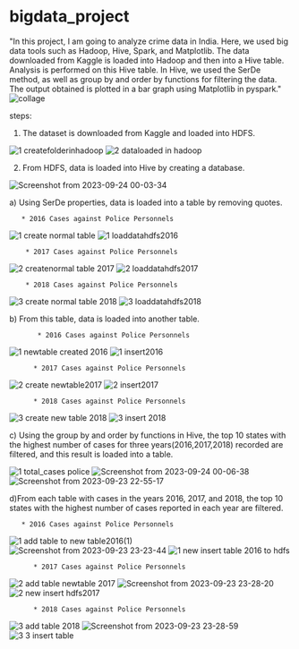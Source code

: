 # bigdata_project

"In this project, I am going to analyze crime data in India. Here, we used big data tools such as Hadoop, Hive, Spark, and Matplotlib. The data downloaded from Kaggle is loaded into Hadoop and then into a Hive table. Analysis is performed on this Hive table. In Hive, we used the SerDe method, as well as group by and order by functions for filtering the data. The output obtained is plotted in a bar graph using Matplotlib in pyspark."
![collage](https://github.com/kavyakjayaraj/bigdata_project/assets/127305603/ace96c18-10d4-4a41-8432-06a2837695dc)

steps:

1. The dataset is downloaded from Kaggle and loaded into HDFS.
   
![1 createfolderinhadoop](https://github.com/kavyakjayaraj/bigdata_project/assets/127305603/ae86e4a0-a24a-4c32-80e2-5b6f447ad7ed)
![2 dataloaded in hadoop](https://github.com/kavyakjayaraj/bigdata_project/assets/127305603/41c8a5cb-a885-45b1-8558-38739a743846)

2. From HDFS, data is loaded into Hive by creating a database.

![Screenshot from 2023-09-24 00-03-34](https://github.com/kavyakjayaraj/bigdata_project/assets/127305603/9932391a-f27c-4409-8fa3-f011b2a2ba8a)

   
   a) Using SerDe properties, data is loaded into a table by removing quotes.
   
       * 2016 Cases against Police Personnels
    
 ![1 create normal table](https://github.com/kavyakjayaraj/bigdata_project/assets/127305603/36c6820e-9158-4609-8cb3-03eb08a606d3)
 ![1 loaddatahdfs2016](https://github.com/kavyakjayaraj/bigdata_project/assets/127305603/a62218c7-4a2a-4e4a-8e3c-faa37ca15d1b)

        * 2017 Cases against Police Personnels
    
 ![2 createnormal table 2017](https://github.com/kavyakjayaraj/bigdata_project/assets/127305603/9c7898f9-cf86-4033-b189-50833971b2da)
 ![2 loaddatahdfs2017](https://github.com/kavyakjayaraj/bigdata_project/assets/127305603/b11c4f07-e888-479b-a940-71a50c797de7)

        * 2018 Cases against Police Personnels

 ![3 create normal table 2018](https://github.com/kavyakjayaraj/bigdata_project/assets/127305603/5f865551-c72d-4e61-b093-4d1edebd3ea0)
 ![3 loaddatahdfs2018](https://github.com/kavyakjayaraj/bigdata_project/assets/127305603/ac802f71-b88b-4698-bb63-31fd2a93b74a)
 
   b) From this table, data is loaded into another table.
    
           * 2016 Cases against Police Personnels
           
![1 newtable created 2016](https://github.com/kavyakjayaraj/bigdata_project/assets/127305603/a2717f1f-3299-45d3-aaf9-bd70d3b7ada3)
![1 insert2016](https://github.com/kavyakjayaraj/bigdata_project/assets/127305603/40e12319-06c9-48a4-82cd-35b72491476d)

          * 2017 Cases against Police Personnels
          
![2 create newtable2017](https://github.com/kavyakjayaraj/bigdata_project/assets/127305603/f36ee291-b32b-466d-b8e9-68fc3c885f33)
![2 insert2017](https://github.com/kavyakjayaraj/bigdata_project/assets/127305603/c7cb4e27-7375-4488-a458-43a83facec87)

          * 2018 Cases against Police Personnels
          
![3 create new table 2018](https://github.com/kavyakjayaraj/bigdata_project/assets/127305603/53cdbf80-4866-47d6-b4e2-847b2b6a80fa)
![3 insert 2018 ](https://github.com/kavyakjayaraj/bigdata_project/assets/127305603/93031c92-c821-430c-b350-8acd36e223e2)

   c) Using the group by and order by functions in Hive, the top 10 states with the highest number of cases for three years(2016,2017,2018) recorded are filtered, and this result is loaded into a table.
   

![1 total_cases police](https://github.com/kavyakjayaraj/bigdata_project/assets/127305603/4856a7d8-867c-40c9-9365-38ad928a52d4)
![Screenshot from 2023-09-24 00-06-38](https://github.com/kavyakjayaraj/bigdata_project/assets/127305603/e8e932e0-91dd-4e56-995a-e357fc4f4043)
![Screenshot from 2023-09-23 22-55-17](https://github.com/kavyakjayaraj/bigdata_project/assets/127305603/f9ff81a2-7f2e-486a-a82e-20783aa44625)

d)From each table with cases in the years 2016, 2017, and 2018, the top 10 states with the highest number of cases reported in each year are filtered.

       * 2016 Cases against Police Personnels
       
![1 add table to new table2016(1)](https://github.com/kavyakjayaraj/bigdata_project/assets/127305603/c0fcbc9b-c3a5-4350-b744-483d27fc5cfa)
![Screenshot from 2023-09-23 23-23-44](https://github.com/kavyakjayaraj/bigdata_project/assets/127305603/53564737-303d-44b8-ab7b-eb5708200ae5)
![1 new insert table 2016 to hdfs](https://github.com/kavyakjayaraj/bigdata_project/assets/127305603/c1dd9108-5e1d-4405-897e-7b2c750b84ba)


          * 2017 Cases against Police Personnels

![2 add table newtable 2017](https://github.com/kavyakjayaraj/bigdata_project/assets/127305603/d288ee12-48bb-488a-9424-8c7f3c77838d)
![Screenshot from 2023-09-23 23-28-20](https://github.com/kavyakjayaraj/bigdata_project/assets/127305603/10c889c9-7c9e-4fa0-a10f-1661f7819f80)
![2 new insert hdfs2017](https://github.com/kavyakjayaraj/bigdata_project/assets/127305603/deb8dc57-ea4d-4c25-beed-818de529d8b2)


          * 2018 Cases against Police Personnels

![3 add table 2018](https://github.com/kavyakjayaraj/bigdata_project/assets/127305603/7892dd13-ab33-46eb-9eb6-aac1afa75e01)
![Screenshot from 2023-09-23 23-28-59](https://github.com/kavyakjayaraj/bigdata_project/assets/127305603/35f6a93c-ad25-4fb0-931b-a85ef6bfd813)
![3 3 insert table](https://github.com/kavyakjayaraj/bigdata_project/assets/127305603/1d6defa7-07cf-430c-a504-f65357c0aa9c)



       




   




          




   
  
   


